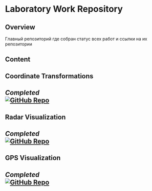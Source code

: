 # Laboratory Work Repository

## Overview

Главный репозиторий где собран статус всех работ и ссылки на их репозитории

## Content

## Coordinate Transformations
*Completed*  
[![GitHub Repo](https://img.shields.io/badge/Repository-Link-blue.svg)](https://github.com/PinKir1/coordinate-transformations)
---

## Radar Visualization
*Completed*  
[![GitHub Repo](https://img.shields.io/badge/Repository-Link-blue.svg)](https://github.com/PinKir1/radar-display)
---

## GPS Visualization
*Completed*  
[![GitHub Repo](https://img.shields.io/badge/Repository-Link-blue.svg)](https://github.com/PinKir1/gps-visualization)
---
